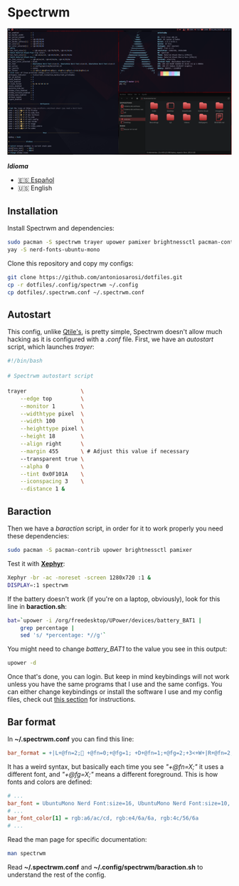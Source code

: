 # Spectrwm

![Spectrwm](../../.screenshots/spectrwm.png)

***Idioma***
- [🇪🇸 Español](./README.es.md)
- 🇺🇸 English

## Installation

Install Spectrwm and dependencies:

```bash
sudo pacman -S spectrwm trayer upower pamixer brightnessctl pacman-contrib
yay -S nerd-fonts-ubuntu-mono
```

Clone this repository and copy my configs:

```bash
git clone https://github.com/antoniosarosi/dotfiles.git
cp -r dotfiles/.config/spectrwm ~/.config
cp dotfiles/.spectrwm.conf ~/.spectrwm.conf
```

## Autostart

This config, unlike [Qtile's](https://github.com/antoniosarosi/dotfiles/tree/master/.config/qtile),
is pretty simple, Spectrwm doesn't allow much hacking as it is configured with
a *.conf* file. First, we have an *autostart* script, which launches *trayer*:

```bash
#!/bin/bash

# Spectrwm autostart script

trayer                 \
    --edge top         \
    --monitor 1        \
    --widthtype pixel  \
    --width 100        \
    --heighttype pixel \
    --height 18        \
    --align right      \
    --margin 455       \ # Adjust this value if necessary
    --transparent true \
    --alpha 0          \
    --tint 0x0F101A    \
    --iconspacing 3    \
    --distance 1 &
```

## Baraction

Then we have a *baraction* script, in order for it to work properly you need
these dependencies:

```bash
sudo pacman -S pacman-contrib upower brightnessctl pamixer
```

Test it with **[Xephyr](https://wiki.archlinux.org/index.php/Xephyr)**:

```bash
Xephyr -br -ac -noreset -screen 1280x720 :1 &
DISPLAY=:1 spectrwm
```

If the battery doesn't work (if you're on a laptop, obviously), look for this
line in **baraction.sh**:

```bash
bat=`upower -i /org/freedesktop/UPower/devices/battery_BAT1 |
    grep percentage |
    sed 's/ *percentage: *//g'`
```

You might need to change *battery_BAT1* to the value you see in this output:

```bash
upower -d
```

Once that's done, you can login. But keep in mind keybindings will not work
unless you have the same programs that I use and the same configs. You can
either change keybindings or install the software I use and my config files,
check out [this section](https://github.com/antoniosarosi/dotfiles#keybindings)
for instructions.

## Bar format

In **~/.spectrwm.conf** you can find this line:

```ini
bar_format = +|L+@fn=2; +@fn=0;+@fg=1; +D+@fn=1;+@fg=2;+3<+W+|R+@fn=2;+A
```

It has a weird syntax, but basically each time you see *"+@fn=X;"* it uses a
different font, and *"+@fg=X;"* means a different foreground. This is how fonts
and colors are defined:

```ini
# ...
bar_font = UbuntuMono Nerd Font:size=16, UbuntuMono Nerd Font:size=10, UbuntuMono Nerd Font:size=13
# ...
bar_font_color[1] = rgb:a6/ac/cd, rgb:e4/6a/6a, rgb:4c/56/6a
# ...
```

Read the man page for specific documentation:

```bash
man spectrwm
```

Read **~/.spectrwm.conf** and **~/.config/spectrwm/baraction.sh** to understand
the rest of the config.

